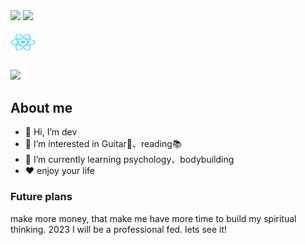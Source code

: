 

<div>
  <img height="180em" src="https://github-readme-stats.vercel.app/api?show_icons=true&icon_color=AAADFF&bg_color=282a36&title_color=AAEDFF&text_color=fff&username=j710328466" />
  <img height="180em" src="https://github-readme-stats.vercel.app/api/top-langs/?layout=compact&bg_color=282a36&title_color=AAEDFF&text_color=fff&username=j710328466" />
 </div>

<div style="display: inline_block"><br>
  
  <img align="center" alt="Hentioe-React" height="30" width="40" src="https://raw.githubusercontent.com/devicons/devicon/master/icons/react/react-original.svg">
</div>

##

<div>
<a href = "https://www.zhihu.com/people/petterx"><img src="https://img.shields.io/badge/%E7%9F%A5%E4%B9%8E-0484fc?style=for-the-badge&logo=Zhihu&logoColor=white" target="_blank"></a>
</div>

## About me

- 👋 Hi, I’m dev
- 👀 I’m interested in Guitar🎸、reading📚
- 🌱 I’m currently learning psychology、bodybuilding
- ❤️ enjoy your life

### Future plans

make more money, that make me have more time to build my spiritual thinking. 2023 I will be a professional fed. lets see it!

